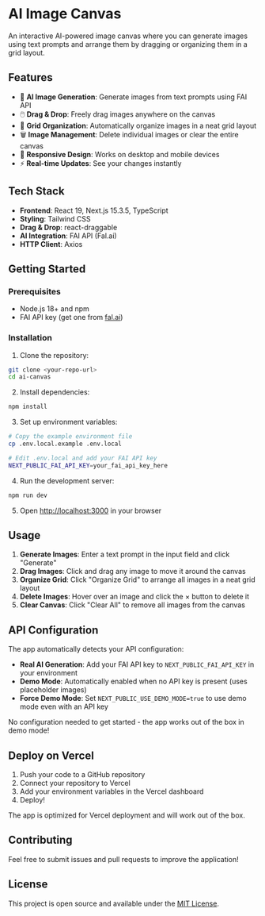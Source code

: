 # AI Image Canvas

An interactive AI-powered image canvas where you can generate images using text prompts and arrange them by dragging or organizing them in a grid layout.

## Features

- 🎨 **AI Image Generation**: Generate images from text prompts using FAI API
- 🖱️ **Drag & Drop**: Freely drag images anywhere on the canvas
- 📐 **Grid Organization**: Automatically organize images in a neat grid layout
- 🗑️ **Image Management**: Delete individual images or clear the entire canvas
- 📱 **Responsive Design**: Works on desktop and mobile devices
- ⚡ **Real-time Updates**: See your changes instantly

## Tech Stack

- **Frontend**: React 19, Next.js 15.3.5, TypeScript
- **Styling**: Tailwind CSS
- **Drag & Drop**: react-draggable
- **AI Integration**: FAI API (Fal.ai)
- **HTTP Client**: Axios

## Getting Started

### Prerequisites

- Node.js 18+ and npm
- FAI API key (get one from [fal.ai](https://fal.ai/))

### Installation

1. Clone the repository:
```bash
git clone <your-repo-url>
cd ai-canvas
```

2. Install dependencies:
```bash
npm install
```

3. Set up environment variables:
```bash
# Copy the example environment file
cp .env.local.example .env.local

# Edit .env.local and add your FAI API key
NEXT_PUBLIC_FAI_API_KEY=your_fai_api_key_here
```

4. Run the development server:
```bash
npm run dev
```

5. Open [http://localhost:3000](http://localhost:3000) in your browser

## Usage

1. **Generate Images**: Enter a text prompt in the input field and click "Generate"
2. **Drag Images**: Click and drag any image to move it around the canvas
3. **Organize Grid**: Click "Organize Grid" to arrange all images in a neat grid layout
4. **Delete Images**: Hover over an image and click the × button to delete it
5. **Clear Canvas**: Click "Clear All" to remove all images from the canvas

## API Configuration

The app automatically detects your API configuration:

- **Real AI Generation**: Add your FAI API key to `NEXT_PUBLIC_FAI_API_KEY` in your environment
- **Demo Mode**: Automatically enabled when no API key is present (uses placeholder images)
- **Force Demo Mode**: Set `NEXT_PUBLIC_USE_DEMO_MODE=true` to use demo mode even with an API key

No configuration needed to get started - the app works out of the box in demo mode!

## Deploy on Vercel

1. Push your code to a GitHub repository
2. Connect your repository to Vercel
3. Add your environment variables in the Vercel dashboard
4. Deploy!

The app is optimized for Vercel deployment and will work out of the box.

## Contributing

Feel free to submit issues and pull requests to improve the application!

## License

This project is open source and available under the [MIT License](LICENSE).
